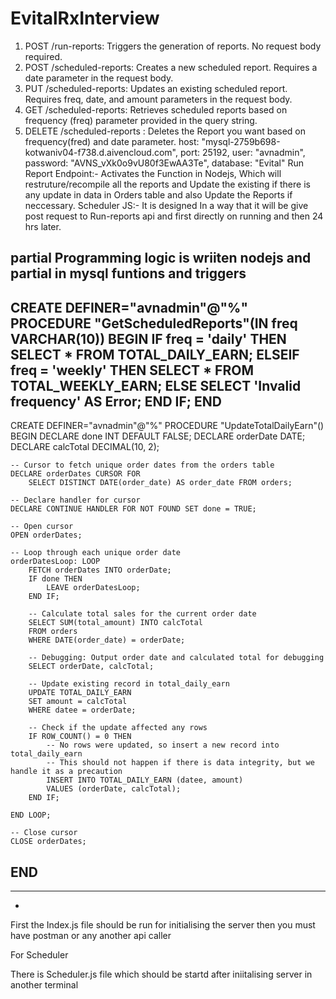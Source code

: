 # EvitalRxInterview

1) POST /run-reports: Triggers the generation of reports. No request body required.
2) POST /scheduled-reports: Creates a new scheduled report. Requires a date parameter in the request body.
3) PUT /scheduled-reports: Updates an existing scheduled report. Requires freq, date, and amount parameters in the request body.
4) GET /scheduled-reports: Retrieves scheduled reports based on frequency (freq) parameter provided in the query string.
5) DELETE /scheduled-reports : Deletes the Report you want based on frequency(fred) and date parameter.
host: "mysql-2759b698-kotwaniv04-f738.d.aivencloud.com",
port: 25192,
user: "avnadmin",
password: "AVNS_vXk0o9vU80f3EwAA3Te",
database: "Evital"
Run Report Endpoint:- Activates the Function in Nodejs, Which will restruture/recompile all the reports and Update the existing if there is any update in data in Orders table and also Update the Reports if neccessary.
Scheduler JS:- It is designed In a way that it will be give post request to Run-reports api and first directly on running and then 24 hrs later.

partial Programming logic is wriiten nodejs and partial in mysql funtions and triggers 
--
CREATE DEFINER="avnadmin"@"%" PROCEDURE "GetScheduledReports"(IN freq VARCHAR(10))
BEGIN
    IF freq = 'daily' THEN
        SELECT * FROM TOTAL_DAILY_EARN;
    ELSEIF freq = 'weekly' THEN
        SELECT * FROM TOTAL_WEEKLY_EARN;
    ELSE
        SELECT 'Invalid frequency' AS Error;
    END IF;
END
--
CREATE DEFINER="avnadmin"@"%" PROCEDURE "UpdateTotalDailyEarn"()
BEGIN
    DECLARE done INT DEFAULT FALSE;
    DECLARE orderDate DATE;
    DECLARE calcTotal DECIMAL(10, 2);

    -- Cursor to fetch unique order dates from the orders table
    DECLARE orderDates CURSOR FOR
        SELECT DISTINCT DATE(order_date) AS order_date FROM orders;

    -- Declare handler for cursor
    DECLARE CONTINUE HANDLER FOR NOT FOUND SET done = TRUE;

    -- Open cursor
    OPEN orderDates;

    -- Loop through each unique order date
    orderDatesLoop: LOOP
        FETCH orderDates INTO orderDate;
        IF done THEN
            LEAVE orderDatesLoop;
        END IF;

        -- Calculate total sales for the current order date
        SELECT SUM(total_amount) INTO calcTotal
        FROM orders
        WHERE DATE(order_date) = orderDate;

        -- Debugging: Output order date and calculated total for debugging
        SELECT orderDate, calcTotal;

        -- Update existing record in total_daily_earn
        UPDATE TOTAL_DAILY_EARN
        SET amount = calcTotal
        WHERE datee = orderDate;

        -- Check if the update affected any rows
        IF ROW_COUNT() = 0 THEN
            -- No rows were updated, so insert a new record into total_daily_earn
            -- This should not happen if there is data integrity, but we handle it as a precaution
            INSERT INTO TOTAL_DAILY_EARN (datee, amount)
            VALUES (orderDate, calcTotal);
        END IF;

    END LOOP;

    -- Close cursor
    CLOSE orderDates;

END
--
----------------------------

-
First the Index.js file should be run for initialising the server then you must have postman or any another api caller 

For Scheduler

There is Scheduler.js file which should be startd after  iniitalising server in another terminal 
